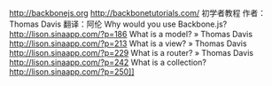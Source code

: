 http://backbonejs.org
http://backbonetutorials.com/
初学者教程
作者：Thomas Davis
翻译：阿伦
Why would you use Backbone.js?
http://lison.sinaapp.com/?p=186
What is a model? » Thomas Davis
http://lison.sinaapp.com/?p=213
What is a view? » Thomas Davis
http://lison.sinaapp.com/?p=229
What is a router? » Thomas Davis
http://lison.sinaapp.com/?p=242
What is a collection?
http://lison.sinaapp.com/?p=250]]